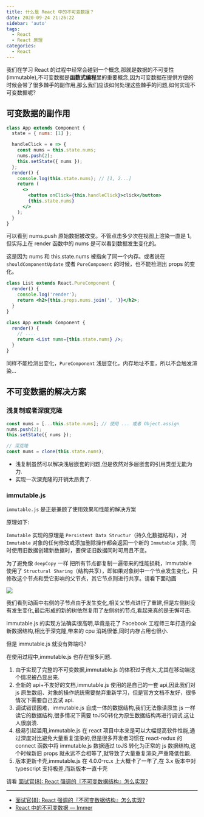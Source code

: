 ```yaml
---
title: 什么是 React 中的不可变数据？
date: 2020-09-24 21:26:22
sidebar: 'auto'
tags:
  - React
  - React 原理
categories:
  - React
---
```


我们在学习 React 的过程中经常会碰到一个概念,那就是数据的不可变性(immutable),不可变数据是**函数式编程**里的重要概念,因为可变数据在提供方便的时候会带了很多棘手的副作用,那么我们应该如何处理这些棘手的问题,如何实现不可变数据呢?

## 可变数据的副作用

```jsx
class App extends Component {
  state = { nums: [1] };

  handleClick = e => {
    const nums = this.state.nums;
    nums.push(2);
    this.setState({ nums });
  };
  render() {
    console.log(this.state.nums); // [1, 2...]
    return (
      <>
        <button onClick={this.handleClick}>click</button>
        {this.state.nums}
      </>
    );
  }
}
```

可以看到 nums.push 原始数据被改变。不管点击多少次在视图上渲染一直是 1。但实际上在 render 函数中的 nums 是可以看到数据发生变化的。

这是因为 nums 和 this.state.nums 被指向了同一个内存。或者说在 `shouldComponentUpdate` 或者 `PureComponent` 的时候，也不能检测出 props 的变化。

```jsx
class List extends React.PureComponent {
  render() {
    console.log('render');
    return <h2>{this.props.nums.join(', ')}</h2>;
  }
}

class App extends Component {
  render() {
    // ....
    return <List nums={this.state.nums} />;
  }
}
```

同样不能检测出变化，`PureComponent` 浅层变化，内存地址不变，所以不会触发渲染...

## 不可变数据的解决方案

### 浅复制或者深度克隆

```js
const nums = [...this.state.nums]; // 使用 ... 或者 Object.assign
nums.push(2);
this.setState({ nums });

// 深克隆
const nums = clone(this.state.nums);
```

- 浅复制虽然可以解决浅层嵌套的问题,但是依然对多层嵌套的引用类型无能为力.
- 实现一次深克隆的开销太昂贵了.

### immutable.js

`immutable.js` 是正是兼顾了使用效果和性能的解决方案

原理如下:

`Immutable` 实现的原理是 `Persistent Data Structur`（持久化数据结构），对 `Immutable` 对象的任何修改或添加删除操作都会返回一个新的 `Immutable` 对象, 同时使用旧数据创建新数据时，要保证旧数据同时可用且不变。

为了避免像 `deepCopy` 一样 把所有节点都复制一遍带来的性能损耗，Immutable 使用了 `Structural Sharing`（结构共享），即如果对象树中一个节点发生变化，只修改这个节点和受它影响的父节点，其它节点则进行共享。请看下面动画

![](https://gitee.com/alvin0216/cdn/raw/master/images/immutable.png)

我们看到动画中右侧的子节点由于发生变化,相关父节点进行了重建,但是左侧树没有发生变化,最后形成的新的树依然复用了左侧树的节点,看起来真的是无懈可击.

immutable.js 的实现方法确实很高明,毕竟是花了 Facebook 工程师三年打造的全新数据结构,相比于深克隆,带来的 cpu 消耗很低,同时内存占用也很小.

但是 immutable.js 就没有弊端吗?

在使用过程中,immutable.js 也存在很多问题.

1. 由于实现了完整的不可变数据,immutable.js 的体积过于庞大,尤其在移动端这个情况被凸显出来.
2. 全新的 api+不友好的文档,immutable.js 使用的是自己的一套 api,因此我们对 js 原生数组、对象的操作统统需要抛弃重新学习，但是官方文档不友好，很多情况下需要自己去试 api.
3. 调试错误困难，immutable.js 自成一体的数据结构,我们无法像读原生 js 一样读它的数据结构,很多情况下需要 toJS()转化为原生数据结构再进行调试,这让人很崩溃.
4. 极易引起滥用,immutable.js 在 react 项目中本来是可以大幅提高软件性能,通过深度对比避免大量重复渲染的,但是很多开发者习惯在 react-redux 的 connect 函数中将 immutable.js 数据通过 toJS 转化为正常的 js 数据结构,这个时候新旧 props 就永远不会相等了,就导致了大量重复渲染,严重降低性能.
5. 版本更新卡壳,immutable.js 在 4.0.0-rc.x 上大概卡了一年了,在 3.x 版本中对 typescript 支持极差,而新版本一直卡壳

请看 [面试官(8): React 强调的『不可变数据结构』怎么实现?](https://juejin.im/post/6844903859618332680)

---

- [面试官(8): React 强调的『不可变数据结构』怎么实现?](https://juejin.im/post/6844903859618332680)
- [React 中的不可变数据 — Immer](https://juejin.im/post/6846687604130185230)
